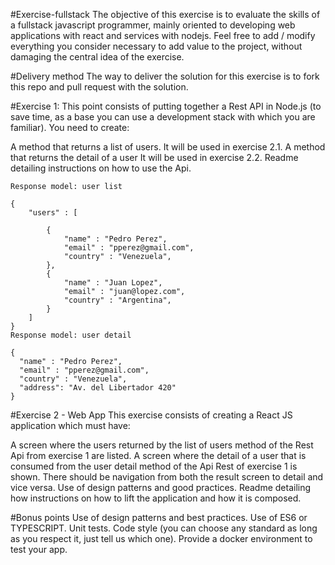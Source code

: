 #Exercise-fullstack
The objective of this exercise is to evaluate the skills of a fullstack javascript programmer, mainly oriented to developing web applications with react and services with nodejs. Feel free to add / modify everything you consider necessary to add value to the project, without damaging the central idea of ​​the exercise.

#Delivery method
The way to deliver the solution for this exercise is to fork this repo and pull request with the solution.

#Exercise 1:
This point consists of putting together a Rest API in Node.js (to save time, as a base you can use a development stack with which you are familiar). You need to create:

A method that returns a list of users. It will be used in exercise 2.1.
A method that returns the detail of a user It will be used in exercise 2.2.
Readme detailing instructions on how to use the Api.

```
Response model: user list

{
	"users" : [

		{
			"name" : "Pedro Perez",
			"email" : "pperez@gmail.com",
			"country" : "Venezuela",
		},
		{
			"name" : "Juan Lopez",
			"email" : "juan@lopez.com",
			"country" : "Argentina",
		}
	]
}
Response model: user detail

{
  "name" : "Pedro Perez",
  "email" : "pperez@gmail.com",
  "country" : "Venezuela",
  "address": "Av. del Libertador 420"
}

```

#Exercise 2 - Web App
This exercise consists of creating a React JS application which must have:

A screen where the users returned by the list of users method of the Rest Api from exercise 1 are listed.
A screen where the detail of a user that is consumed from the user detail method of the Api Rest of exercise 1 is shown.
There should be navigation from both the result screen to detail and vice versa.
Use of design patterns and good practices.
Readme detailing how instructions on how to lift the application and how it is composed.

#Bonus points
Use of design patterns and best practices. Use of ES6 or TYPESCRIPT.
Unit tests.
Code style (you can choose any standard as long as you respect it, just tell us which one).
Provide a docker environment to test your app.
